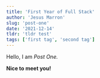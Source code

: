 ```yaml
---
title: 'First Year of Full Stack'
author: 'Jesus Marron'
slug: 'post-one'
date: '2021-12-14'
tldr: 'tldr test'
tags: ['first tag', 'second tag']
---
```


Hello, I am _Post One._

**Nice to meet you!**